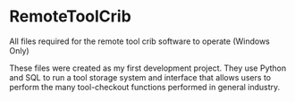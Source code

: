 # RemoteToolCrib
All files required for the remote tool crib software to operate (Windows Only)

These files were created as my first development project. They use Python and SQL to run a tool storage system and interface that allows users to perform the many tool-checkout functions performed in general industry. 
